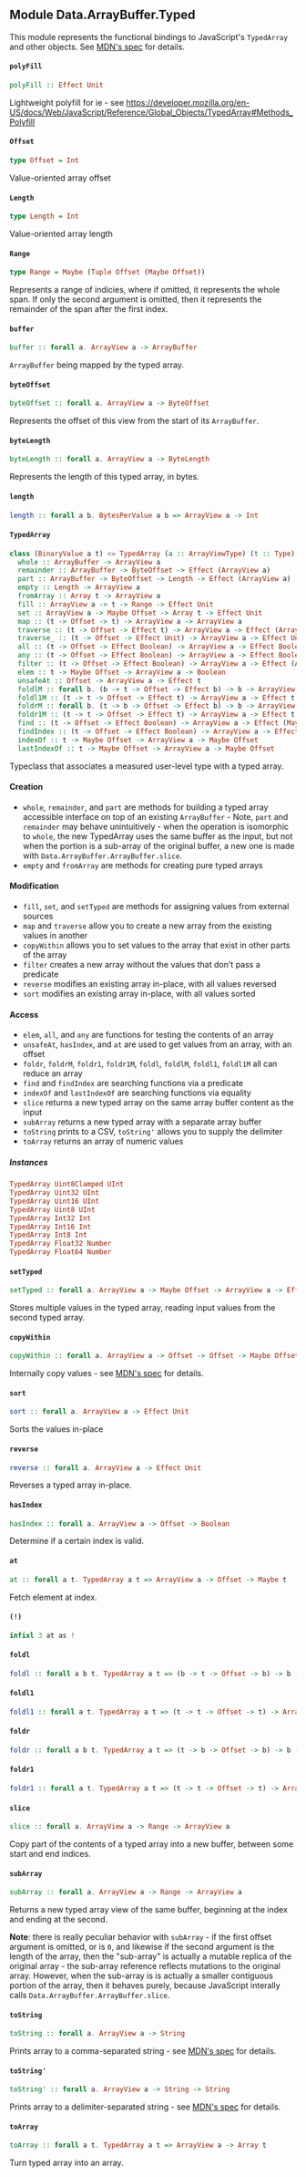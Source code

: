 ## Module Data.ArrayBuffer.Typed

This module represents the functional bindings to JavaScript's `TypedArray` and other
objects. See [MDN's spec](https://developer.mozilla.org/en-US/docs/Web/JavaScript/Reference/Global_Objects/TypedArray) for details.

#### `polyFill`

``` purescript
polyFill :: Effect Unit
```

Lightweight polyfill for ie - see https://developer.mozilla.org/en-US/docs/Web/JavaScript/Reference/Global_Objects/TypedArray#Methods_Polyfill

#### `Offset`

``` purescript
type Offset = Int
```

Value-oriented array offset

#### `Length`

``` purescript
type Length = Int
```

Value-oriented array length

#### `Range`

``` purescript
type Range = Maybe (Tuple Offset (Maybe Offset))
```

Represents a range of indicies, where if omitted, it represents the whole span.
If only the second argument is omitted, then it represents the remainder of the span after the first index.

#### `buffer`

``` purescript
buffer :: forall a. ArrayView a -> ArrayBuffer
```

`ArrayBuffer` being mapped by the typed array.

#### `byteOffset`

``` purescript
byteOffset :: forall a. ArrayView a -> ByteOffset
```

Represents the offset of this view from the start of its `ArrayBuffer`.

#### `byteLength`

``` purescript
byteLength :: forall a. ArrayView a -> ByteLength
```

Represents the length of this typed array, in bytes.

#### `length`

``` purescript
length :: forall a b. BytesPerValue a b => ArrayView a -> Int
```

#### `TypedArray`

``` purescript
class (BinaryValue a t) <= TypedArray (a :: ArrayViewType) (t :: Type) | a -> t where
  whole :: ArrayBuffer -> ArrayView a
  remainder :: ArrayBuffer -> ByteOffset -> Effect (ArrayView a)
  part :: ArrayBuffer -> ByteOffset -> Length -> Effect (ArrayView a)
  empty :: Length -> ArrayView a
  fromArray :: Array t -> ArrayView a
  fill :: ArrayView a -> t -> Range -> Effect Unit
  set :: ArrayView a -> Maybe Offset -> Array t -> Effect Unit
  map :: (t -> Offset -> t) -> ArrayView a -> ArrayView a
  traverse :: (t -> Offset -> Effect t) -> ArrayView a -> Effect (ArrayView a)
  traverse_ :: (t -> Offset -> Effect Unit) -> ArrayView a -> Effect Unit
  all :: (t -> Offset -> Effect Boolean) -> ArrayView a -> Effect Boolean
  any :: (t -> Offset -> Effect Boolean) -> ArrayView a -> Effect Boolean
  filter :: (t -> Offset -> Effect Boolean) -> ArrayView a -> Effect (ArrayView a)
  elem :: t -> Maybe Offset -> ArrayView a -> Boolean
  unsafeAt :: Offset -> ArrayView a -> Effect t
  foldlM :: forall b. (b -> t -> Offset -> Effect b) -> b -> ArrayView a -> Effect b
  foldl1M :: (t -> t -> Offset -> Effect t) -> ArrayView a -> Effect t
  foldrM :: forall b. (t -> b -> Offset -> Effect b) -> b -> ArrayView a -> Effect b
  foldr1M :: (t -> t -> Offset -> Effect t) -> ArrayView a -> Effect t
  find :: (t -> Offset -> Effect Boolean) -> ArrayView a -> Effect (Maybe t)
  findIndex :: (t -> Offset -> Effect Boolean) -> ArrayView a -> Effect (Maybe Offset)
  indexOf :: t -> Maybe Offset -> ArrayView a -> Maybe Offset
  lastIndexOf :: t -> Maybe Offset -> ArrayView a -> Maybe Offset
```

Typeclass that associates a measured user-level type with a typed array.

#### Creation

- `whole`, `remainder`, and `part` are methods for building a typed array accessible interface
  on top of an existing `ArrayBuffer` - Note, `part` and `remainder` may behave unintuitively -
  when the operation is isomorphic to `whole`, the new TypedArray uses the same buffer as the input,
  but not when the portion is a sub-array of the original buffer, a new one is made with
  `Data.ArrayBuffer.ArrayBuffer.slice`.
- `empty` and `fromArray` are methods for creating pure typed arrays

#### Modification

- `fill`, `set`, and `setTyped` are methods for assigning values from external sources
- `map` and `traverse` allow you to create a new array from the existing values in another
- `copyWithin` allows you to set values to the array that exist in other parts of the array
- `filter` creates a new array without the values that don't pass a predicate
- `reverse` modifies an existing array in-place, with all values reversed
- `sort` modifies an existing array in-place, with all values sorted

#### Access

- `elem`, `all`, and `any` are functions for testing the contents of an array
- `unsafeAt`, `hasIndex`, and `at` are used to get values from an array, with an offset
- `foldr`, `foldrM`, `foldr1`, `foldr1M`, `foldl`, `foldlM`, `foldl1`, `foldl1M` all can reduce an array
- `find` and `findIndex` are searching functions via a predicate
- `indexOf` and `lastIndexOf` are searching functions via equality
- `slice` returns a new typed array on the same array buffer content as the input
- `subArray` returns a new typed array with a separate array buffer
- `toString` prints to a CSV, `toString'` allows you to supply the delimiter
- `toArray` returns an array of numeric values

##### Instances
``` purescript
TypedArray Uint8Clamped UInt
TypedArray Uint32 UInt
TypedArray Uint16 UInt
TypedArray Uint8 UInt
TypedArray Int32 Int
TypedArray Int16 Int
TypedArray Int8 Int
TypedArray Float32 Number
TypedArray Float64 Number
```

#### `setTyped`

``` purescript
setTyped :: forall a. ArrayView a -> Maybe Offset -> ArrayView a -> Effect Unit
```

Stores multiple values in the typed array, reading input values from the second typed array.

#### `copyWithin`

``` purescript
copyWithin :: forall a. ArrayView a -> Offset -> Offset -> Maybe Offset -> Effect Unit
```

Internally copy values - see [MDN's spec](https://developer.mozilla.org/en-US/docs/Web/JavaScript/Reference/Global_Objects/TypedArray/copyWithin) for details.

#### `sort`

``` purescript
sort :: forall a. ArrayView a -> Effect Unit
```

Sorts the values in-place

#### `reverse`

``` purescript
reverse :: forall a. ArrayView a -> Effect Unit
```

Reverses a typed array in-place.

#### `hasIndex`

``` purescript
hasIndex :: forall a. ArrayView a -> Offset -> Boolean
```

Determine if a certain index is valid.

#### `at`

``` purescript
at :: forall a t. TypedArray a t => ArrayView a -> Offset -> Maybe t
```

Fetch element at index.

#### `(!)`

``` purescript
infixl 3 at as !
```

#### `foldl`

``` purescript
foldl :: forall a b t. TypedArray a t => (b -> t -> Offset -> b) -> b -> ArrayView a -> b
```

#### `foldl1`

``` purescript
foldl1 :: forall a t. TypedArray a t => (t -> t -> Offset -> t) -> ArrayView a -> t
```

#### `foldr`

``` purescript
foldr :: forall a b t. TypedArray a t => (t -> b -> Offset -> b) -> b -> ArrayView a -> b
```

#### `foldr1`

``` purescript
foldr1 :: forall a t. TypedArray a t => (t -> t -> Offset -> t) -> ArrayView a -> t
```

#### `slice`

``` purescript
slice :: forall a. ArrayView a -> Range -> ArrayView a
```

Copy part of the contents of a typed array into a new buffer, between some start and end indices.

#### `subArray`

``` purescript
subArray :: forall a. ArrayView a -> Range -> ArrayView a
```

Returns a new typed array view of the same buffer, beginning at the index and ending at the second.

**Note**: there is really peculiar behavior with `subArray` - if the first offset argument is omitted, or
is `0`, and likewise if the second argument is the length of the array, then the "sub-array" is actually a
mutable replica of the original array - the sub-array reference reflects mutations to the original array.
However, when the sub-array is is actually a smaller contiguous portion of the array, then it behaves
purely, because JavaScript interally calls `Data.ArrayBuffer.ArrayBuffer.slice`.

#### `toString`

``` purescript
toString :: forall a. ArrayView a -> String
```

Prints array to a comma-separated string - see [MDN's spec](https://developer.mozilla.org/en-US/docs/Web/JavaScript/Reference/Global_Objects/TypedArray/toString) for details.

#### `toString'`

``` purescript
toString' :: forall a. ArrayView a -> String -> String
```

Prints array to a delimiter-separated string - see [MDN's spec](https://developer.mozilla.org/en-US/docs/Web/JavaScript/Reference/Global_Objects/TypedArray/join) for details.

#### `toArray`

``` purescript
toArray :: forall a t. TypedArray a t => ArrayView a -> Array t
```

Turn typed array into an array.


